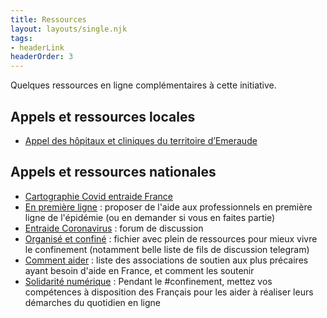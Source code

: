 ```yaml
---
title: Ressources
layout: layouts/single.njk
tags:
- headerLink
headerOrder: 3
---
```


Quelques ressources en ligne complémentaires à cette initiative.

## Appels et ressources locales

- [Appel des hôpitaux et cliniques du territoire d’Emeraude](http://www.le-cepr.com/appel-des-hopitaux-et-cliniques-du-territoire-demeraude/)

## Appels et ressources nationales

- [Cartographie Covid entraide France](https://covidentraide.gogocarto.fr/annuaire?fbclid=IwAR0ZmiOuZZM-DsGLi6PImOfrq5lCvNxxn68_bn7vuAjLMu54iPRwcpt1Mdk#/fiche/Bretagne/3/@47.72,-2.19,7z?cat=all)
- [En première ligne](https://enpremiereligne.fr/) : proposer de l'aide aux professionnels en première ligne de l'épidémie (ou en demander si vous en faites partie)
- [Entraide Coronavirus](https://www.entraidecoronavirus.fr/) : forum de discussion
- [Organisé et confiné](https://codimd.co.tools/s/k-lDYy-wW?fbclid=IwAR2IUkDRVCrZ2IbYOeDvUzuSybec27XXzO5U5Xfz8wERlDYMNrIZiuXJRak#) : fichier avec plein de ressources pour mieux vivre le confinement (notamment belle liste de fils de discussion telegram)
- [Comment aider](https://commentaider.fr/) : liste des associations de soutien aux plus précaires ayant besoin d'aide en France, et comment les soutenir
- [Solidarité numérique](https://solidarite-numerique.fr/) : Pendant le #confinement, mettez vos compétences à disposition des Français pour les aider à réaliser leurs démarches du quotidien en ligne